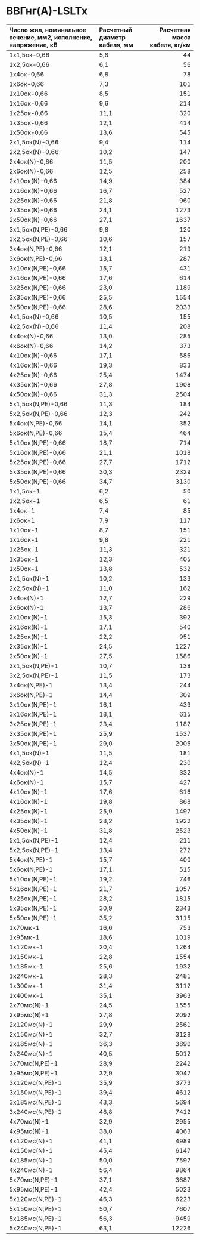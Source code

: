 # ВВГнг(А)-LSLTx

| Число жил, номинальное сечение, мм2, исполнение, напряжение, кВ   | Расчетный диаметр кабеля, мм   |   Расчетная масса кабеля, кг/км |
|:------------------------------------------------------------------|:-------------------------------|--------------------------------:|
| 1х1,5ок-0,66                                                      | 5,8                            |                              44 |
| 1х2,5ок-0,66                                                      | 6,1                            |                              56 |
| 1х4ок-0,66                                                        | 6,8                            |                              78 |
| 1х6ок-0,66                                                        | 7,3                            |                             101 |
| 1х10ок-0,66                                                       | 8,5                            |                             151 |
| 1х16ок-0,66                                                       | 9,6                            |                             214 |
| 1х25ок-0,66                                                       | 11,1                           |                             320 |
| 1х35ок-0,66                                                       | 12,1                           |                             414 |
| 1х50ок-0,66                                                       | 13,6                           |                             545 |
| 2х1,5ок(N)-0,66                                                   | 9,4                            |                             114 |
| 2х2,5ок(N)-0,66                                                   | 10,2                           |                             147 |
| 2х4ок(N)-0,66                                                     | 11,5                           |                             200 |
| 2х6ок(N)-0,66                                                     | 12,5                           |                             258 |
| 2х10ок(N)-0,66                                                    | 14,9                           |                             384 |
| 2х16ок(N)-0,66                                                    | 16,7                           |                             527 |
| 2х25ок(N)-0,66                                                    | 21,8                           |                             960 |
| 2х35ок(N)-0,66                                                    | 24,1                           |                            1273 |
| 2х50ок(N)-0,66                                                    | 27,1                           |                            1637 |
| 3х1,5ок(N,PE)-0,66                                                | 9,8                            |                             120 |
| 3х2,5ок(N,PE)-0,66                                                | 10,6                           |                             157 |
| 3х4ок(N,PE)-0,66                                                  | 12,1                           |                             219 |
| 3х6ок(N,PE)-0,66                                                  | 13,1                           |                             287 |
| 3х10ок(N,PE)-0,66                                                 | 15,7                           |                             431 |
| 3х16ок(N,PE)-0,66                                                 | 17,6                           |                             614 |
| 3х25ок(N,PE)-0,66                                                 | 23,0                           |                            1189 |
| 3х35ок(N,PE)-0,66                                                 | 25,5                           |                            1554 |
| 3х50ок(N,PE)-0,66                                                 | 28,6                           |                            2033 |
| 4х1,5ок(N)-0,66                                                   | 10,5                           |                             155 |
| 4х2,5ок(N)-0,66                                                   | 11,4                           |                             208 |
| 4х4ок(N)-0,66                                                     | 13,0                           |                             285 |
| 4х6ок(N)-0,66                                                     | 14,2                           |                             373 |
| 4х10ок(N)-0,66                                                    | 17,1                           |                             586 |
| 4х16ок(N)-0,66                                                    | 19,3                           |                             833 |
| 4х25ок(N)-0,66                                                    | 25,4                           |                            1474 |
| 4х35ок(N)-0,66                                                    | 27,8                           |                            1908 |
| 4х50ок(N)-0,66                                                    | 31,3                           |                            2504 |
| 5х1,5ок(N,PE)-0,66                                                | 11,3                           |                             184 |
| 5х2,5ок(N,PE)-0,66                                                | 12,3                           |                             242 |
| 5х4ок(N,PE)-0,66                                                  | 14,1                           |                             352 |
| 5х6ок(N,PE)-0,66                                                  | 15,4                           |                             464 |
| 5х10ок(N,PE)-0,66                                                 | 18,7                           |                             714 |
| 5х16ок(N,PE)-0,66                                                 | 21,1                           |                            1018 |
| 5х25ок(N,PE)-0,66                                                 | 27,7                           |                            1712 |
| 5х35ок(N,PE)-0,66                                                 | 30,3                           |                            2329 |
| 5х50ок(N,PE)-0,66                                                 | 34,7                           |                            3130 |
| 1х1,5ок-1                                                         | 6,2                            |                              50 |
| 1х2,5ок-1                                                         | 6,5                            |                              61 |
| 1х4ок-1                                                           | 7,4                            |                              85 |
| 1х6ок-1                                                           | 7,9                            |                             117 |
| 1х10ок-1                                                          | 8,7                            |                             151 |
| 1х16ок-1                                                          | 9,8                            |                             221 |
| 1х25ок-1                                                          | 11,3                           |                             321 |
| 1х35ок-1                                                          | 12,3                           |                             405 |
| 1х50ок-1                                                          | 13,8                           |                             532 |
| 2х1,5ок(N)-1                                                      | 10,2                           |                             133 |
| 2х2,5ок(N)-1                                                      | 11,0                           |                             162 |
| 2х4ок(N)-1                                                        | 12,7                           |                             229 |
| 2х6ок(N)-1                                                        | 13,7                           |                             286 |
| 2х10ок(N)-1                                                       | 15,3                           |                             392 |
| 2х16ок(N)-1                                                       | 17,1                           |                             540 |
| 2х25ок(N)-1                                                       | 22,2                           |                             951 |
| 2х35ок(N)-1                                                       | 24,5                           |                            1227 |
| 2х50ок(N)-1                                                       | 27,5                           |                            1586 |
| 3х1,5ок(N,PE)-1                                                   | 10,7                           |                             138 |
| 3х2,5ок(N,PE)-1                                                   | 11,5                           |                             173 |
| 3х4ок(N,PE)-1                                                     | 13,4                           |                             244 |
| 3х6ок(N,PE)-1                                                     | 14,4                           |                             309 |
| 3х10ок(N,PE)-1                                                    | 16,1                           |                             439 |
| 3х16ок(N,PE)-1                                                    | 18,1                           |                             615 |
| 3х25ок(N,PE)-1                                                    | 23,4                           |                            1182 |
| 3х35ок(N,PE)-1                                                    | 25,9                           |                            1537 |
| 3х50ок(N,PE)-1                                                    | 29,0                           |                            2006 |
| 4х1,5ок(N)-1                                                      | 11,5                           |                             181 |
| 4х2,5ок(N)-1                                                      | 12,4                           |                             230 |
| 4х4ок(N)-1                                                        | 14,5                           |                             332 |
| 4х6ок(N)-1                                                        | 15,7                           |                             427 |
| 4х10ок(N)-1                                                       | 17,6                           |                             616 |
| 4х16ок(N)-1                                                       | 19,8                           |                             868 |
| 4х25ок(N)-1                                                       | 25,9                           |                            1497 |
| 4х35ок(N)-1                                                       | 28,2                           |                            1922 |
| 4х50ок(N)-1                                                       | 31,8                           |                            2523 |
| 5х1,5ок(N,PE)-1                                                   | 12,4                           |                             211 |
| 5х2,5ок(N,PE)-1                                                   | 13,4                           |                             272 |
| 5х4ок(N,PE)-1                                                     | 15,7                           |                             400 |
| 5х6ок(N,PE)-1                                                     | 17,1                           |                             515 |
| 5х10ок(N,PE)-1                                                    | 19,2                           |                             746 |
| 5х16ок(N,PE)-1                                                    | 21,7                           |                            1057 |
| 5х25ок(N,PE)-1                                                    | 28,2                           |                            1815 |
| 5х35ок(N,PE)-1                                                    | 30,9                           |                            2343 |
| 5х50ок(N,PE)-1                                                    | 35,2                           |                            3115 |
| 1х70мк-1                                                          | 16,6                           |                             753 |
| 1х95мк-1                                                          | 18,6                           |                            1019 |
| 1х120мк-1                                                         | 20,4                           |                            1264 |
| 1х150мк-1                                                         | 22,8                           |                            1554 |
| 1х185мк-1                                                         | 25,6                           |                            1932 |
| 1х240мк-1                                                         | 28,3                           |                            2481 |
| 1х300мк-1                                                         | 31,4                           |                            3112 |
| 1х400мк-1                                                         | 35,1                           |                            3963 |
| 2х70мс(N)-1                                                       | 24,5                           |                            1555 |
| 2х95мс(N)-1                                                       | 27,8                           |                            2092 |
| 2х120мс(N)-1                                                      | 29,9                           |                            2561 |
| 2х150мс(N)-1                                                      | 32,7                           |                            3128 |
| 2х185мс(N)-1                                                      | 36,3                           |                            3890 |
| 2х240мс(N)-1                                                      | 40,5                           |                            5012 |
| 3х70мс(N,PE)-1                                                    | 28,9                           |                            2242 |
| 3х95мс(N,PE)-1                                                    | 32,9                           |                            3047 |
| 3х120мс(N,PE)-1                                                   | 35,9                           |                            3773 |
| 3х150мс(N,PE)-1                                                   | 39,4                           |                            4612 |
| 3х185мс(N,PE)-1                                                   | 43,3                           |                            5694 |
| 3х240мс(N,PE)-1                                                   | 48,8                           |                            7412 |
| 4х70мс(N)-1                                                       | 32,9                           |                            2955 |
| 4х95мс(N)-1                                                       | 38,0                           |                            4063 |
| 4х120мс(N)-1                                                      | 41,1                           |                            4989 |
| 4х150мс(N)-1                                                      | 45,4                           |                            6147 |
| 4х185мс(N)-1                                                      | 50,0                           |                            7597 |
| 4х240мс(N)-1                                                      | 56,4                           |                            9864 |
| 5х70мс(N,PE)-1                                                    | 37,1                           |                            3687 |
| 5х95мс(N,PE)-1                                                    | 42,4                           |                            5023 |
| 5х120мс(N,PE)-1                                                   | 46,3                           |                            6223 |
| 5х150мс(N,PE)-1                                                   | 50,7                           |                            7607 |
| 5х185мс(N,PE)-1                                                   | 56,3                           |                            9459 |
| 5х240мс(N,PE)-1                                                   | 63,1                           |                           12226 |